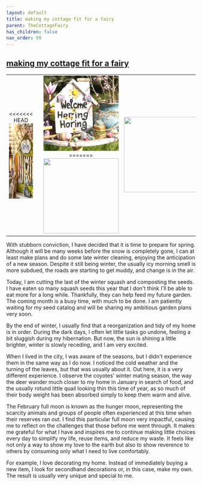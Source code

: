 ```yaml
---
layout: default
title: making my cottage fit for a fairy
parent: TheCottageFairy
has_children: false
nav_order: 99
---
```


## [making my cottage fit for a fairy](https://www.youtube.com/watch?v=SesSpMP7eMs)

<div>
<table align="center">
	<tr>
		<td align="center">
<<<<<<< HEAD
			<img src="../../assets/cottage_fairy_ai_generated_photos/making_my_cottage_fit_for_a_fairy-[SesSpMP7eMs]/generated_00.png" height="200" width="200"/>
		</td>
		<td align="center">
			<img src="../../assets/cottage_fairy_ai_generated_photos/making_my_cottage_fit_for_a_fairy-[SesSpMP7eMs]/generated_01.png" height="200" width="200"/>
		</td>
		<td align="center">
			<img src="../../assets/cottage_fairy_ai_generated_photos/making_my_cottage_fit_for_a_fairy-[SesSpMP7eMs]/generated_02.png" height="200" width="200"/>
=======
			<img src="../../posters/making_my_cottage_fit_for_a_fairy-[SesSpMP7eMs]/generated_00.png" height="200" width="200"/>
		</td>
		<td align="center">
			<img src="../../posters/making_my_cottage_fit_for_a_fairy-[SesSpMP7eMs]/generated_01.png" height="200" width="200"/>
		</td>
		<td align="center">
			<img src="../../posters/making_my_cottage_fit_for_a_fairy-[SesSpMP7eMs]/generated_02.png" height="200" width="200"/>
>>>>>>> ffe52613361410ad9d371a0f80e81de4dd24175f
		</td>
	</tr>
</table>
</div>

With stubborn conviction, I have decided that it is time to prepare for spring. Although it will be many weeks before the snow is completely gone, I can at least make plans and do some late winter cleaning, enjoying the anticipation of a new season. Despite it still being winter, the usually icy morning smell is more subdued, the roads are starting to get muddy, and change is in the air.

Today, I am cutting the last of the winter squash and composting the seeds. I have eaten so many squash seeds this year that I don't think I'll be able to eat more for a long while. Thankfully, they can help feed my future garden. The coming month is a busy time, with much to be done. I am patiently waiting for my seed catalog and will be sharing my ambitious garden plans very soon.

By the end of winter, I usually find that a reorganization and tidy of my home is in order. During the dark days, I often let little tasks go undone, feeling a bit sluggish during my hibernation. But now, the sun is shining a little brighter, winter is slowly receding, and I am very excited.

When I lived in the city, I was aware of the seasons, but I didn't experience them in the same way as I do now. I noticed the cold weather and the turning of the leaves, but that was usually about it. Out here, it is a very different experience. I observe the coyotes' winter mating season, the way the deer wander much closer to my home in January in search of food, and the usually rotund little quail looking thin this time of year, as so much of their body weight has been absorbed simply to keep them warm and alive.

The February full moon is known as the hunger moon, representing the scarcity animals and groups of people often experienced at this time when their reserves ran out. I find this particular full moon very impactful, causing me to reflect on the challenges that those before me went through. It makes me grateful for what I have and inspires me to continue making little choices every day to simplify my life, reuse items, and reduce my waste. It feels like not only a way to show my love to the earth but also to show reverence to others by consuming only what I need to live comfortably.

For example, I love decorating my home. Instead of immediately buying a new item, I look for secondhand decorations or, in this case, make my own. The result is usually very unique and special to me.